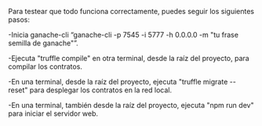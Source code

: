 Para testear que todo funciona correctamente, puedes seguir los siguientes pasos:

-Inicia ganache-cli “ganache-cli -p 7545 -i 5777 -h 0.0.0.0 -m "tu frase semilla de ganache"”.

-Ejecuta "truffle compile" en otra terminal, desde la raíz del proyecto,  para compilar los contratos.

-En una terminal, desde la raíz del proyecto, ejecuta "truffle migrate --reset" para desplegar los contratos en la red local.

-En una terminal, también desde la raíz del proyecto, ejecuta "npm run dev" para iniciar el servidor web.
